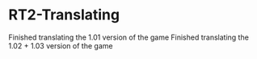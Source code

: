 # RT2-Translating
Finished translating the 1.01 version of the game
Finished translating the 1.02 + 1.03 version of the game       
